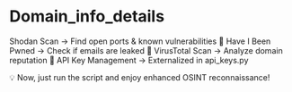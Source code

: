 # Domain_info_details

 Shodan Scan → Find open ports & known vulnerabilities
🔹 Have I Been Pwned → Check if emails are leaked
🔹 VirusTotal Scan → Analyze domain reputation
🔹 API Key Management → Externalized in api_keys.py

💡 Now, just run the script and enjoy enhanced OSINT reconnaissance! 
